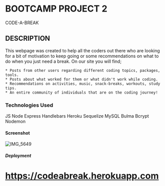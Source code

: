 # BOOTCAMP PROJECT 2

CODE-A-BREAK

## DESCRIPTION

This webpage was created to help all the coders out there who are looking for a bit of motivation to keep going or some recommendations on what to do when you just need a break.
On our site you will find;

    * Posts from other users regarding different coding topics, packages, tools.
    * Posts about what worked for them or what didn't work while coding.
    * Recommendations on activities, music, snack-breaks, workouts, study tips.
    * An entire community of individuals that are on the coding journey!

### Technologies Used
JS
Node
Express
Handlebars
Heroku
Sequelize
MySQL
Bulma
Bcrypt
Nodemon

#### Screenshot

![IMG_5649](https://user-images.githubusercontent.com/74940144/185286780-1ace8f53-6564-4322-8431-5c4868db6b7e.jpeg)


##### Deployment

https://codeabreak.herokuapp.com
=======



